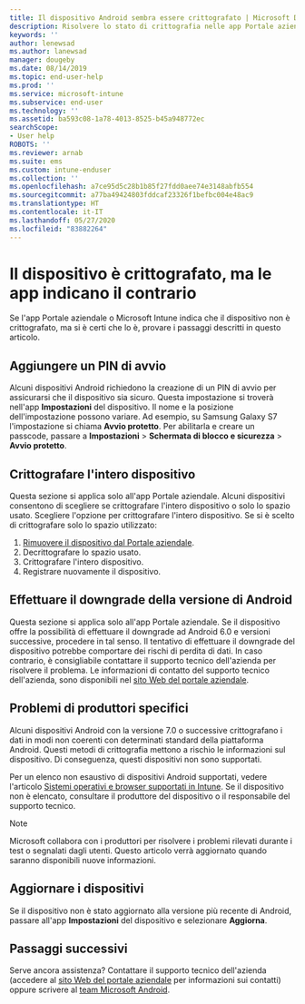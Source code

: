 ```yaml
---
title: Il dispositivo Android sembra essere crittografato | Microsoft Docs
description: Risolvere lo stato di crittografia nelle app Portale aziendale e Microsoft Intune
keywords: ''
author: lenewsad
ms.author: lanewsad
manager: dougeby
ms.date: 08/14/2019
ms.topic: end-user-help
ms.prod: ''
ms.service: microsoft-intune
ms.subservice: end-user
ms.technology: ''
ms.assetid: ba593c08-1a78-4013-8525-b45a948772ec
searchScope:
- User help
ROBOTS: ''
ms.reviewer: arnab
ms.suite: ems
ms.custom: intune-enduser
ms.collection: ''
ms.openlocfilehash: a7ce95d5c28b1b85f27fdd0aee74e3148abfb554
ms.sourcegitcommit: a77ba49424803fddcaf23326f1befbc004e48ac9
ms.translationtype: HT
ms.contentlocale: it-IT
ms.lasthandoff: 05/27/2020
ms.locfileid: "83882264"
---
```

# <a name="device-encrypted-but-apps-say-otherwise"></a>Il dispositivo è crittografato, ma le app indicano il contrario

Se l'app Portale aziendale o Microsoft Intune indica che il dispositivo non è crittografato, ma si è certi che lo è, provare i passaggi descritti in questo articolo.  

## <a name="add-a-startup-pin"></a>Aggiungere un PIN di avvio

Alcuni dispositivi Android richiedono la creazione di un PIN di avvio per assicurarsi che il dispositivo sia sicuro. Questa impostazione si troverà nell'app **Impostazioni** del dispositivo. Il nome e la posizione dell'impostazione possono variare. Ad esempio, su Samsung Galaxy S7 l'impostazione si chiama **Avvio protetto**. Per abilitarla e creare un passcode, passare a **Impostazioni** > **Schermata di blocco e sicurezza** > **Avvio protetto**.  

## <a name="encrypt-the-entire-device"></a>Crittografare l'intero dispositivo

Questa sezione si applica solo all'app Portale aziendale. Alcuni dispositivi consentono di scegliere se crittografare l'intero dispositivo o solo lo spazio usato. Scegliere l'opzione per crittografare l'intero dispositivo. Se si è scelto di crittografare solo lo spazio utilizzato:

1. [Rimuovere il dispositivo dal Portale aziendale](unenroll-your-device-from-intune-android.md).
2. Decrittografare lo spazio usato.  
3. Crittografare l'intero dispositivo.  
4. Registrare nuovamente il dispositivo.  

## <a name="downgrade-your-version-of-android"></a>Effettuare il downgrade della versione di Android

Questa sezione si applica solo all'app Portale aziendale. Se il dispositivo offre la possibilità di effettuare il downgrade ad Android 6.0 e versioni successive, procedere in tal senso. Il tentativo di effettuare il downgrade del dispositivo potrebbe comportare dei rischi di perdita di dati. In caso contrario, è consigliabile contattare il supporto tecnico dell'azienda per risolvere il problema. Le informazioni di contatto del supporto tecnico dell'azienda, sono disponibili nel [sito Web del portale aziendale](https://go.microsoft.com/fwlink/?linkid=2010980).  

## <a name="specific-manufacturer-issues"></a>Problemi di produttori specifici

Alcuni dispositivi Android con la versione 7.0 o successive crittografano i dati in modi non coerenti con determinati standard della piattaforma Android. Questi metodi di crittografia mettono a rischio le informazioni sul dispositivo. Di conseguenza, questi dispositivi non sono supportati.

Per un elenco non esaustivo di dispositivi Android supportati, vedere l'articolo [Sistemi operativi e browser supportati in Intune](https://docs.microsoft.com/intune/fundamentals/supported-devices-browsers#supported-samsung-knox-standard-devices). Se il dispositivo non è elencato, consultare il produttore del dispositivo o il responsabile del supporto tecnico.

> [!Note]
> Microsoft collabora con i produttori per risolvere i problemi rilevati durante i test o segnalati dagli utenti. Questo articolo verrà aggiornato quando saranno disponibili nuove informazioni.

## <a name="update-devices"></a>Aggiornare i dispositivi

Se il dispositivo non è stato aggiornato alla versione più recente di Android, passare all'app **Impostazioni** del dispositivo e selezionare **Aggiorna**.  

## <a name="next-steps"></a>Passaggi successivi

Serve ancora assistenza? Contattare il supporto tecnico dell'azienda (accedere al [sito Web del portale aziendale](https://go.microsoft.com/fwlink/?linkid=2010980) per informazioni sui contatti) oppure scrivere al <a href="mailto:wintunedroidfbk@microsoft.com?subject=I'm having trouble with enrolling my Android device&body=Describe the issue you're experiencing here.">team Microsoft Android</a>.  
